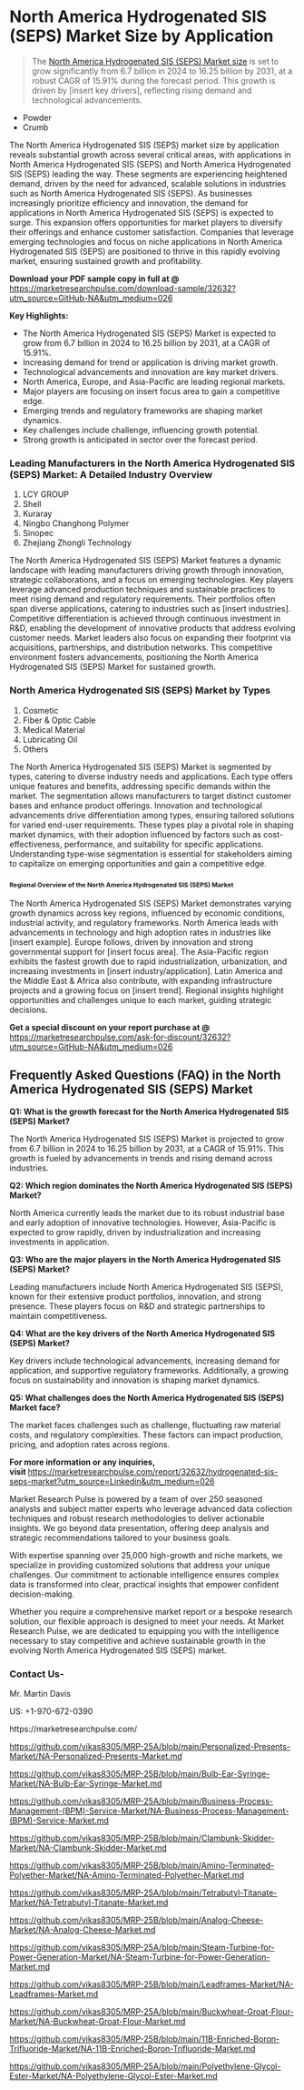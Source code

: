 
<h1>North America Hydrogenated SIS (SEPS) Market&nbsp;Size by Application</h1><blockquote><p>The <a href="https://marketresearchpulse.com/download-sample/32632?utm_source=GitHub-NA&amp;utm_medium=026">North America Hydrogenated SIS (SEPS) Market size</a> is set to grow significantly from 6.7 billion in 2024 to 16.25 billion by 2031, at a robust CAGR of 15.91% during the forecast period. This growth is driven by [insert key drivers], reflecting rising demand and technological advancements.</p></blockquote><ul><li>Powder<li> Crumb</li></ul><p>The North America Hydrogenated SIS (SEPS) market size by application reveals substantial growth across several critical areas, with applications in North America Hydrogenated SIS (SEPS) and North America Hydrogenated SIS (SEPS) leading the way. These segments are experiencing heightened demand, driven by the need for advanced, scalable solutions in industries such as North America Hydrogenated SIS (SEPS). As businesses increasingly prioritize efficiency and innovation, the demand for applications in North America Hydrogenated SIS (SEPS) is expected to surge. This expansion offers opportunities for market players to diversify their offerings and enhance customer satisfaction. Companies that leverage emerging technologies and focus on niche applications in North America Hydrogenated SIS (SEPS) are positioned to thrive in this rapidly evolving market, ensuring sustained growth and profitability.</p><p><strong>Download your PDF sample copy in full at @ </strong><a href="https://marketresearchpulse.com/download-sample/32632?utm_source=GitHub-NA&amp;utm_medium=026">https://marketresearchpulse.com/download-sample/32632?utm_source=GitHub-NA&amp;utm_medium=026</a></p><p><strong>Key Highlights: </strong></p><ul><li>The North America Hydrogenated SIS (SEPS) Market is expected to grow from 6.7 billion in 2024 to 16.25 billion by 2031, at a CAGR of 15.91%.</li><li>Increasing demand for trend or application is driving market growth.</li><li>Technological advancements and innovation are key market drivers.</li><li>North America, Europe, and Asia-Pacific are leading regional markets.</li><li>Major players are focusing on insert focus area to gain a competitive edge.</li><li>Emerging trends and regulatory frameworks are shaping market dynamics.</li><li>Key challenges include challenge, influencing growth potential.</li><li>Strong growth is anticipated in sector over the forecast period.</li></ul><h3>Leading Manufacturers in the North America Hydrogenated SIS (SEPS) Market: A Detailed Industry Overview</h3><ol><li>LCY GROUP</li><li>Shell</li><li>Kuraray</li><li>Ningbo Changhong Polymer</li><li>Sinopec</li><li>Zhejiang Zhongli Technology</li></ol><div class="flex max-w-full flex-col flex-grow"><div class="min-h-8 text-message flex w-full flex-col items-end gap-2 whitespace-normal break-words [.text-message+&amp;]:mt-5" dir="auto" data-message-author-role="assistant" data-message-id="fd8432e4-4910-450d-b182-61b7bfb0a01f" data-message-model-slug="gpt-4o"><div class="flex w-full flex-col gap-1 empty:hidden first:pt-[3px]"><div class="markdown prose w-full break-words dark:prose-invert light"><p>The North America Hydrogenated SIS (SEPS) Market features a dynamic landscape with leading manufacturers driving growth through innovation, strategic collaborations, and a focus on emerging technologies. Key players leverage advanced production techniques and sustainable practices to meet rising demand and regulatory requirements. Their portfolios often span diverse applications, catering to industries such as [insert industries]. Competitive differentiation is achieved through continuous investment in R&amp;D, enabling the development of innovative products that address evolving customer needs. Market leaders also focus on expanding their footprint via acquisitions, partnerships, and distribution networks. This competitive environment fosters advancements, positioning the North America Hydrogenated SIS (SEPS) Market for sustained growth.</p></div></div></div></div><h3>North America Hydrogenated SIS (SEPS) Market by Types</h3><ol><li>Cosmetic<li> Fiber & Optic Cable<li> Medical Material<li> Lubricating Oil<li> Others</li></ol><div class="flex max-w-full flex-col flex-grow"><div class="min-h-8 text-message flex w-full flex-col items-end gap-2 whitespace-normal break-words [.text-message+&amp;]:mt-5" dir="auto" data-message-author-role="assistant" data-message-id="084470be-0bb7-4664-bddf-5156b4f41249" data-message-model-slug="gpt-4o-mini"><div class="flex w-full flex-col gap-1 empty:hidden first:pt-[3px]"><div class="markdown prose w-full break-words dark:prose-invert light"><p>The North America Hydrogenated SIS (SEPS) Market is segmented by types, catering to diverse industry needs and applications. Each type offers unique features and benefits, addressing specific demands within the market. The segmentation allows manufacturers to target distinct customer bases and enhance product offerings. Innovation and technological advancements drive differentiation among types, ensuring tailored solutions for varied end-user requirements. These types play a pivotal role in shaping market dynamics, with their adoption influenced by factors such as cost-effectiveness, performance, and suitability for specific applications. Understanding type-wise segmentation is essential for stakeholders aiming to capitalize on emerging opportunities and gain a competitive edge.</p></div></div></div></div><h3><span style="font-size: 11px;">Regional Overview of the North America Hydrogenated SIS (SEPS) Market</span></h3><div class="flex max-w-full flex-col flex-grow"><div class="min-h-8 text-message flex w-full flex-col items-end gap-2 whitespace-normal break-words [.text-message+&amp;]:mt-5" dir="auto" data-message-author-role="assistant" data-message-id="e9038762-ce64-4e30-91c9-9bd413514231" data-message-model-slug="gpt-4o-mini"><div class="flex w-full flex-col gap-1 empty:hidden first:pt-[3px]"><div class="markdown prose w-full break-words dark:prose-invert light"><p>The North America Hydrogenated SIS (SEPS) Market demonstrates varying growth dynamics across key regions, influenced by economic conditions, industrial activity, and regulatory frameworks. North America leads with advancements in technology and high adoption rates in industries like [insert example]. Europe follows, driven by innovation and strong governmental support for [insert focus area]. The Asia-Pacific region exhibits the fastest growth due to rapid industrialization, urbanization, and increasing investments in [insert industry/application]. Latin America and the Middle East &amp; Africa also contribute, with expanding infrastructure projects and a growing focus on [insert trend]. Regional insights highlight opportunities and challenges unique to each market, guiding strategic decisions.</p></div></div></div></div><p><strong>Get a special discount on your report purchase at @ </strong><a href="https://marketresearchpulse.com/ask-for-discount/32632?utm_source=GitHub-NA&amp;utm_medium=026">https://marketresearchpulse.com/ask-for-discount/32632?utm_source=GitHub-NA&amp;utm_medium=026</a></p><h2>Frequently Asked Questions (FAQ) in the North America Hydrogenated SIS (SEPS) Market</h2><p><strong>Q1: What is the growth forecast for the North America Hydrogenated SIS (SEPS) Market?</strong></p><p>The North America Hydrogenated SIS (SEPS) Market is projected to grow from 6.7 billion in 2024 to 16.25 billion by 2031, at a CAGR of 15.91%. This growth is fueled by advancements in trends and rising demand across industries.</p><p><strong>Q2: Which region dominates the North America Hydrogenated SIS (SEPS) Market?</strong></p><p>North America currently leads the market due to its robust industrial base and early adoption of innovative technologies. However, Asia-Pacific is expected to grow rapidly, driven by industrialization and increasing investments in application.</p><p><strong>Q3: Who are the major players in the North America Hydrogenated SIS (SEPS) Market?</strong></p><p>Leading manufacturers include North America Hydrogenated SIS (SEPS), known for their extensive product portfolios, innovation, and strong presence. These players focus on R&amp;D and strategic partnerships to maintain competitiveness.</p><p><strong>Q4: What are the key drivers of the North America Hydrogenated SIS (SEPS) Market?</strong></p><p>Key drivers include technological advancements, increasing demand for application, and supportive regulatory frameworks. Additionally, a growing focus on sustainability and innovation is shaping market dynamics.</p><p><strong>Q5: What challenges does the North America Hydrogenated SIS (SEPS) Market face?</strong></p><p>The market faces challenges such as challenge, fluctuating raw material costs, and regulatory complexities. These factors can impact production, pricing, and adoption rates across regions.</p><p><strong>For more information or any inquiries, visit&nbsp;</strong><a href="https://marketresearchpulse.com/report/32632/hydrogenated-sis-seps-market?utm_source=Linkedin&utm_medium=026">https://marketresearchpulse.com/report/32632/hydrogenated-sis-seps-market?utm_source=Linkedin&utm_medium=026</a></p><p>Market Research Pulse is powered by a team of over 250 seasoned analysts and subject matter experts who leverage advanced data collection techniques and robust research methodologies to deliver actionable insights. We go beyond data presentation, offering deep analysis and strategic recommendations tailored to your business goals.</p><p>With expertise spanning over 25,000 high-growth and niche markets, we specialize in providing customized solutions that address your unique challenges. Our commitment to actionable intelligence ensures complex data is transformed into clear, practical insights that empower confident decision-making.</p><p>Whether you require a comprehensive market report or a bespoke research solution, our flexible approach is designed to meet your needs. At Market Research Pulse, we are dedicated to equipping you with the intelligence necessary to stay competitive and achieve sustainable growth in the evolving North America Hydrogenated SIS (SEPS) market.</p><h3><strong>Contact Us-</strong></h3><p>Mr. Martin Davis</p><p>US: +1-970-672-0390</p><p>https://marketresearchpulse.com/</p><p><a href="https://github.com/vikas8305/MRP-25A/blob/main/Personalized-Presents-Market/NA-Personalized-Presents-Market.md">https://github.com/vikas8305/MRP-25A/blob/main/Personalized-Presents-Market/NA-Personalized-Presents-Market.md</a></p><p><a href="https://github.com/vikas8305/MRP-25B/blob/main/Bulb-Ear-Syringe-Market/NA-Bulb-Ear-Syringe-Market.md">https://github.com/vikas8305/MRP-25B/blob/main/Bulb-Ear-Syringe-Market/NA-Bulb-Ear-Syringe-Market.md</a></p><p><a href="https://github.com/vikas8305/MRP-25A/blob/main/Business-Process-Management-(BPM)-Service-Market/NA-Business-Process-Management-(BPM)-Service-Market.md">https://github.com/vikas8305/MRP-25A/blob/main/Business-Process-Management-(BPM)-Service-Market/NA-Business-Process-Management-(BPM)-Service-Market.md</a></p><p><a href="https://github.com/vikas8305/MRP-25B/blob/main/Clambunk-Skidder-Market/NA-Clambunk-Skidder-Market.md">https://github.com/vikas8305/MRP-25B/blob/main/Clambunk-Skidder-Market/NA-Clambunk-Skidder-Market.md</a></p><p><a href="https://github.com/vikas8305/MRP-25B/blob/main/Amino-Terminated-Polyether-Market/NA-Amino-Terminated-Polyether-Market.md">https://github.com/vikas8305/MRP-25B/blob/main/Amino-Terminated-Polyether-Market/NA-Amino-Terminated-Polyether-Market.md</a></p><p><a href="https://github.com/vikas8305/MRP-25A/blob/main/Tetrabutyl-Titanate-Market/NA-Tetrabutyl-Titanate-Market.md">https://github.com/vikas8305/MRP-25A/blob/main/Tetrabutyl-Titanate-Market/NA-Tetrabutyl-Titanate-Market.md</a></p><p><a href="https://github.com/vikas8305/MRP-25B/blob/main/Analog-Cheese-Market/NA-Analog-Cheese-Market.md">https://github.com/vikas8305/MRP-25B/blob/main/Analog-Cheese-Market/NA-Analog-Cheese-Market.md</a></p><p><a href="https://github.com/vikas8305/MRP-25A/blob/main/Steam-Turbine-for-Power-Generation-Market/NA-Steam-Turbine-for-Power-Generation-Market.md">https://github.com/vikas8305/MRP-25A/blob/main/Steam-Turbine-for-Power-Generation-Market/NA-Steam-Turbine-for-Power-Generation-Market.md</a></p><p><a href="https://github.com/vikas8305/MRP-25B/blob/main/Leadframes-Market/NA-Leadframes-Market.md">https://github.com/vikas8305/MRP-25B/blob/main/Leadframes-Market/NA-Leadframes-Market.md</a></p><p><a href="https://github.com/vikas8305/MRP-25A/blob/main/Buckwheat-Groat-Flour-Market/NA-Buckwheat-Groat-Flour-Market.md">https://github.com/vikas8305/MRP-25A/blob/main/Buckwheat-Groat-Flour-Market/NA-Buckwheat-Groat-Flour-Market.md</a></p><p><a href="https://github.com/vikas8305/MRP-25B/blob/main/11B-Enriched-Boron-Trifluoride-Market/NA-11B-Enriched-Boron-Trifluoride-Market.md">https://github.com/vikas8305/MRP-25B/blob/main/11B-Enriched-Boron-Trifluoride-Market/NA-11B-Enriched-Boron-Trifluoride-Market.md</a></p><p><a href="https://github.com/vikas8305/MRP-25A/blob/main/Polyethylene-Glycol-Ester-Market/NA-Polyethylene-Glycol-Ester-Market.md">https://github.com/vikas8305/MRP-25A/blob/main/Polyethylene-Glycol-Ester-Market/NA-Polyethylene-Glycol-Ester-Market.md</a></p>
